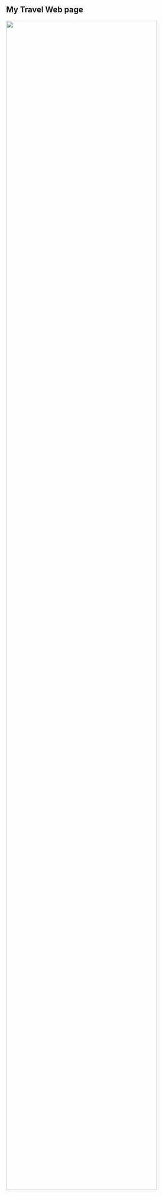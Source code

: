 ## My Travel Web page

<img src="https://user-images.githubusercontent.com/47572837/79280143-43da5900-7ecd-11ea-828c-0dbb02462e60.png" width="90%"></img> 
